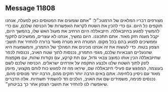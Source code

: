 ## Message 11808

מצורפים דבריו המלאים של הרמטכ״ל: ״אתם שומעים את המטוסים כאן למעלה, אנחנו תוקפים כל היום. גם כדי להכין את השטח לקראת האפשרות של הכניסה שלכם, וגם כדי להמשיך לפגוע בחיזבאללה. חיזבאללה היום הרחיב את מעגל האש שלו, בהמשך היום, יקבל מענה חזק מאוד. אתם תתכוננו.
היום נמשיך, אנחנו לא עוצרים, ממשיכים לתקוף וממשיכים לפגוע בהם בכל מקום. המטרה היא מטרה מאוד ברורה להחזיר את תושבי הצפון בטוח. כדי לעשות את זה אנחנו מכינים את המהלך של התמרון, והמשמעות היא שהנעליים הצבאיות שלכם, מגפי התמרון, נכנסות לתוך שטח האויב, נכנסות לכפר שחיזבאללה הכין אותו כמוצב צבאי גדול, עם תת קרקע, עם נקודות שהות, עם מקפצות לזנק לתוך השטח שלנו ולבצע התקפה על אזרחים ישראלים. הכניסה שלכם לשם בעוצמה, המפגש עם פעילי חיזבאללה שם, שיראו מה זה לפגוש כוח לוחם מקצועי, מיומן מאוד עם ניסיון בלחימה. אתם באים הרבה יותר חזקים מהם, הרבה יותר מנוסים מהם, נכנסים פנימה, משמידים שם את האויב, הולכים חד להשמיד תשתיות. אלה הדברים שיאפשרו לנו להחזיר את תושבי הצפון אחר כך בביטחון״.


